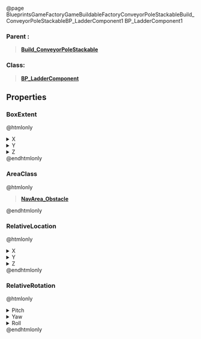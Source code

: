 @page BlueprintsGameFactoryGameBuildableFactoryConveyorPoleStackableBuild_ConveyorPoleStackableBP_LadderComponent1 BP_LadderComponent1
### Parent :
<b><a href="_blueprints_game_factory_game_buildable_factory_conveyor_pole_stackable_build__conveyor_pole_stackable.html"><blockquote>Build_ConveyorPoleStackable</blockquote></a></b>
### Class:
<b><a href="_blueprints_game_factory_game_buildable-shared_ladder_b_p__ladder_component.html"><blockquote>BP_LadderComponent</blockquote></a></b>
## Properties
### BoxExtent
@htmlonly
<details>
 <summary>X</summary>
<blockquote>50</blockquote>
</details>
<details>
 <summary>Y</summary>
<blockquote>50</blockquote>
</details>
<details>
 <summary>Z</summary>
<blockquote>150</blockquote>
</details>
@endhtmlonly

### AreaClass
@htmlonly
<b><a href="_class_script_nav_area__obstacle.html"><blockquote>NavArea_Obstacle</blockquote></a></b>
@endhtmlonly

### RelativeLocation
@htmlonly
<details>
 <summary>X</summary>
<blockquote>-0.0006896257400512695</blockquote>
</details>
<details>
 <summary>Y</summary>
<blockquote>-150</blockquote>
</details>
<details>
 <summary>Z</summary>
<blockquote>150</blockquote>
</details>
@endhtmlonly

### RelativeRotation
@htmlonly
<details>
 <summary>Pitch</summary>
<blockquote>0</blockquote>
</details>
<details>
 <summary>Yaw</summary>
<blockquote>89.99911499023438</blockquote>
</details>
<details>
 <summary>Roll</summary>
<blockquote>0</blockquote>
</details>
@endhtmlonly

